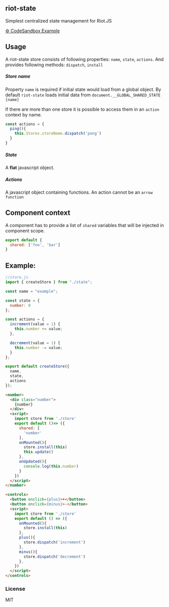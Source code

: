 ## riot-state

Simplest centralized state management for Riot.JS

[⚙ CodeSandbox Example](https://codesandbox.io/s/goofy-satoshi-dbul6)


## Usage

A riot-state store consists of following properties: `name`, `state`, `actions`. And provides following methods: `dispatch`, `install`

##### Store name
Property `name` is required if initial state would load from a global object.
By default `riot-state` loads initial data from `document.__GLOBAL_SHARED_STATE [name]`

If there are more than one store it is possible to access them in an `action` context by name. 
```javascript
const actions = {
  ping(){
    this.Stores.storeName.dispatch('pong')
  }
}
```

##### State
A **flat** javascript object.

##### Actions
A javascript object containing functions. An action cannot be an `arrow function`


## Component context 
A component has to provide a list of `shared` variables that will be injected in component scope.
```javascript
export default {
  shared: ['foo', 'bar']
}
```



## Example:

```javascript
//store.js
import { createStore } from "./state";

const name = "example";

const state = {
  number: 0
};

const actions = {
  increment(value = 1) {
    this.number += value;
  },

  decrement(value = 1) {
    this.number -= value;
  }
};

export default createStore({
  name,
  state,
  actions
});

```

```html
<number>
  <div class="number">
    {number}
  </div>
  <script>
    import store from './store'
    export default ()=> ({
      shared: [
        'number'
      ],
      onMounted(){
        store.install(this)
        this.update()
      },
      onUpdated(){
        console.log(this.number)
      }
    })
  </script>
</number>
```

```html
<controls>
  <button onclick={plus}>+</button>
  <button onclick={minus}>-</button>
  <script>
    import store from './store'
    export default () => ({
      onMounted(){
        store.install(this)
      },
      plus(){
        store.dispatch('increment')
      },
      minus(){
        store.dispatch('decrement')
      },
    })
  </script>
</controls>
```

### License

MIT
